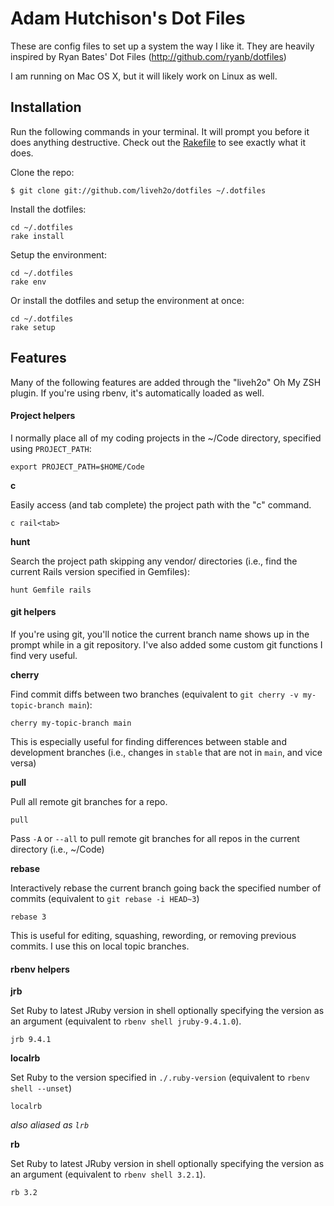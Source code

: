 # Adam Hutchison's Dot Files

These are config files to set up a system the way I like it. They are heavily
inspired by Ryan Bates' Dot Files (http://github.com/ryanb/dotfiles)

I am running on Mac OS X, but it will likely work on Linux as well.

## Installation

Run the following commands in your terminal. It will prompt you before it does anything destructive. Check out the [Rakefile](https://github.com/liveh2o/dotfiles/blob/main/Rakefile) to see exactly what it does.

Clone the repo:

```
$ git clone git://github.com/liveh2o/dotfiles ~/.dotfiles
```

Install the dotfiles:

```
cd ~/.dotfiles
rake install
```

Setup the environment:

```
cd ~/.dotfiles
rake env
```

Or install the dotfiles and setup the environment at once:

```
cd ~/.dotfiles
rake setup
```

## Features

Many of the following features are added through the "liveh2o" Oh My ZSH plugin. If you're using rbenv, it's automatically loaded as well.

#### Project helpers

I normally place all of my coding projects in the ~/Code directory, specified using `PROJECT_PATH`:

```terminal
export PROJECT_PATH=$HOME/Code
```

**c**

Easily access (and tab complete) the project path with the "c" command.

```terminal
c rail<tab>
```

**hunt**

Search the project path skipping any vendor/ directories (i.e., find the current Rails version specified in Gemfiles):

```terminal
hunt Gemfile rails
```

#### git helpers

If you're using git, you'll notice the current branch name shows up in the prompt while in a git repository. I've also added some custom git functions I find very useful.

**cherry**

Find commit diffs between two branches (equivalent to `git cherry -v my-topic-branch main`):

```terminal
cherry my-topic-branch main
```

This is especially useful for finding differences between stable and development branches (i.e., changes in `stable` that are not in `main`, and vice versa)

**pull**

Pull all remote git branches for a repo.

```terminal
pull
```

Pass `-A` or `--all` to pull remote git branches for all repos in the current directory (i.e., ~/Code)

**rebase**

Interactively rebase the current branch going back the specified number of commits (equivalent to `git rebase -i HEAD~3`)

```terminal
rebase 3
```

This is useful for editing, squashing, rewording, or removing previous commits. I use this on local topic branches.

#### rbenv helpers

**jrb**

Set Ruby to latest JRuby version in shell optionally specifying the version as an argument (equivalent to `rbenv shell jruby-9.4.1.0`).

```terminal
jrb 9.4.1
```

**localrb**

Set Ruby to the version specified in `./.ruby-version` (equivalent to `rbenv shell --unset`)

```terminal
localrb
```

_also aliased as `lrb`_

**rb**

Set Ruby to latest JRuby version in shell optionally specifying the version as an argument (equivalent to `rbenv shell 3.2.1`).

```terminal
rb 3.2
```
